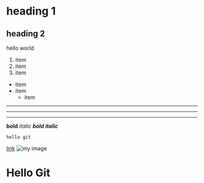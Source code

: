 # heading 1
## heading 2
hello world
1. item
2. item
3. item
* item
* item 
    * item
---
***
___
__bold__ 
_italic_
___bold italic___
```
hello git
```
[link](google.com)
![my image]()
<h1>Hello Git</h1>